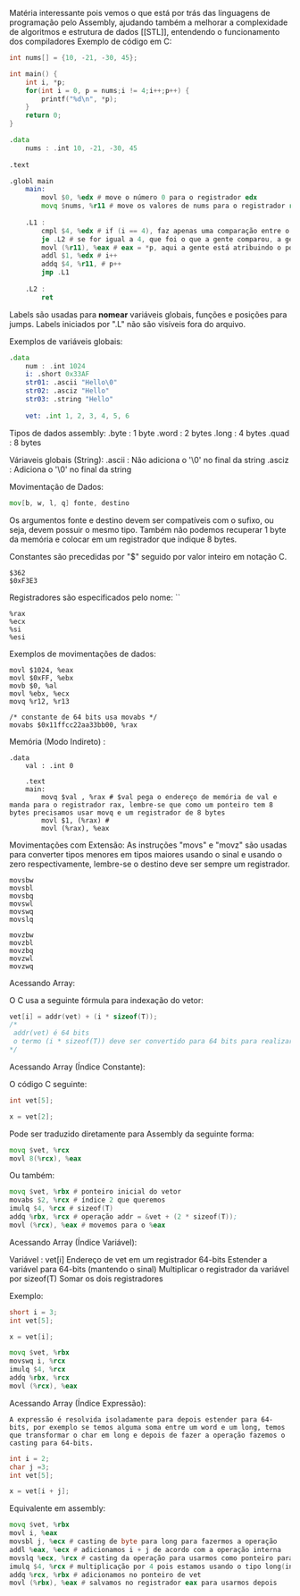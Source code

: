 Matéria interessante pois vemos o que está por trás das linguagens de programação pelo Assembly, ajudando também a melhorar a complexidade de algoritmos e estrutura de dados [[STL]], entendendo o funcionamento dos compiladores Exemplo de código em C:

```C
int nums[] = {10, -21, -30, 45};

int main() {
	int i, *p;
	for(int i = 0, p = nums;i != 4;i++;p++) {
		printf("%d\n", *p);
	}
	return 0;
}
```

```asm
.data 
	nums : .int 10, -21, -30, 45
	
.text 

.globl main 
	main: 
		movl $0, %edx # move o número 0 para o registrador edx
		movq $nums, %r11 # move os valores de nums para o registrador r11
		
	.L1 : 
		cmpl $4, %edx # if (i == 4), faz apenas uma comparação entre o número 4 e o número armazenado no registrador edx
		je .L2 # se for igual a 4, que foi o que a gente comparou, a gente pula para o final do for
		movl (%r11), %eax # eax = *p, aqui a gente está atribuindo o ponteiro de p ao registrador eax
		addl $1, %edx # i++
		addq $4, %r11, # p++
		jmp .L1
		
	.L2 :
		ret
```

Labels são usadas para **nomear** variáveis globais, funções e posições para jumps. Labels iniciados por ".L" não são visíveis fora do arquivo.

Exemplos de variáveis globais:

```asm
.data
	num : .int 1024
	i: .short 0x33AF
	str01: .ascii "Hello\0"
	str02: .asciz "Hello"
	str03: .string "Hello"
	
	vet: .int 1, 2, 3, 4, 5, 6
```

Tipos de dados assembly:
	.byte  : 1 byte
	.word : 2 bytes
	.long : 4 bytes
	.quad : 8 bytes

Váriaveis globais (String):
	.ascii : Não adiciona o '\0' no final da string
	.asciz : Adiciona o '\0' no final da string

Movimentação de Dados:

```asm
mov[b, w, l, q] fonte, destino
```

Os argumentos fonte e destino devem ser compatíveis com o sufixo, ou seja, devem possuir o mesmo tipo. Também não podemos recuperar 1 byte da memória e colocar em um registrador que indique 8 bytes.

Constantes são precedidas por "$" seguido por valor inteiro em notação C.

```
$362
$0xF3E3
```

Registradores são especificados pelo nome:
``
```
%rax 
%ecx
%si
%esi
```

Exemplos de movimentações de dados:

```
movl $1024, %eax
movl $0xFF, %ebx
movb $0, %al
movl %ebx, %ecx
movq %r12, %r13

/* constante de 64 bits usa movabs */
movabs $0x11ffcc22aa33bb00, %rax
```

Memória (Modo Indireto) :

```
.data 
	val : .int 0 
	
	.text
	main:
		movq $val , %rax # $val pega o endereço de memória de val e manda para o registrador rax, lembre-se que como um ponteiro tem 8 bytes precisamos usar movq e um registrador de 8 bytes
		movl $1, (%rax) # 
		movl (%rax), %eax
```

Movimentações com Extensão: As instruções "movs" e "movz" são usadas para converter tipos menores em tipos maiores usando o sinal e usando o zero respectivamente, lembre-se o destino deve ser sempre um registrador.

```
movsbw
movsbl
movsbq
movswl
movswq
movslq
```

```
movzbw
movzbl
movzbq
movzwl
movzwq
```

Acessando Array:

O C usa a seguinte fórmula para indexação do vetor: 

```C
vet[i] = addr(vet) + (i * sizeof(T));
/*
 addr(vet) é 64 bits
 o termo (i * sizeof(T)) deve ser convertido para 64 bits para realizar a soma
*/
```

Acessando Array (Índice Constante):

O código C seguinte:

```C
int vet[5];

x = vet[2];
```

Pode ser traduzido diretamente para Assembly da seguinte forma: 

```asm
movq $vet, %rcx
movl 8(%rcx), %eax
```

Ou também:

```asm
movq $vet, %rbx # ponteiro inicial do vetor
movabs $2, %rcx # índice 2 que queremos
imulq $4, %rcx # sizeof(T)
addq %rbx, %rcx # operação addr = &vet + (2 * sizeof(T));
movl (%rcx), %eax # movemos para o %eax 
```

Acessando Array (Índice Variável):

Variável : vet[i]
	Endereço de vet em um registrador 64-bits 
	Estender a variável para 64-bits (mantendo o sinal)
	Multiplicar o registrador da variável por sizeof(T)
	Somar os dois registradores

Exemplo:
```C
short i = 3;
int vet[5];

x = vet[i];
```

```asm
movq $vet, %rbx
movswq i, %rcx
imulq $4, %rcx
addq %rbx, %rcx
movl (%rcx), %eax
```

Acessando Array (Índice Expressão):

	A expressão é resolvida isoladamente para depois estender para 64-bits, por exemplo se temos alguma soma entre um word e um long, temos que transformar o char em long e depois de fazer a operação fazemos o casting para 64-bits.

```C
int i = 2;
char j =3;
int vet[5];

x = vet[i + j];
```

Equivalente em assembly:

```asm
movq $vet, %rbx
movl i, %eax
movsbl j, %ecx # casting de byte para long para fazermos a operação
addl %eax, %ecx # adicionamos i + j de acordo com a operação interna
movslq %ecx, %rcx # casting da operação para usarmos como ponteiro para o acesso
imulq $4, %rcx # multiplicação por 4 pois estamos usando o tipo long(int)
addq %rcx, %rbx # adicionamos no ponteiro de vet
movl (%rbx), %eax # salvamos no registrador eax para usarmos depois 
```

	